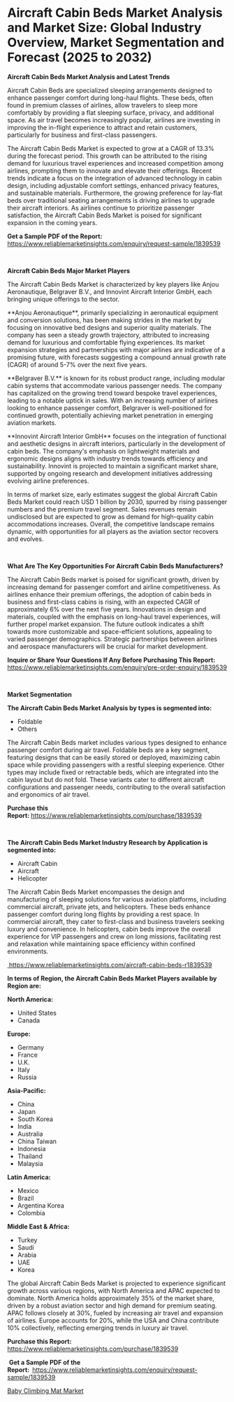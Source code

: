 <p><h1>Aircraft Cabin Beds Market Analysis and Market Size: Global Industry Overview, Market Segmentation and Forecast (2025 to 2032)</h1></p><p><strong>Aircraft Cabin Beds Market Analysis and Latest Trends</strong></p>
<p><p>Aircraft Cabin Beds are specialized sleeping arrangements designed to enhance passenger comfort during long-haul flights. These beds, often found in premium classes of airlines, allow travelers to sleep more comfortably by providing a flat sleeping surface, privacy, and additional space. As air travel becomes increasingly popular, airlines are investing in improving the in-flight experience to attract and retain customers, particularly for business and first-class passengers.</p><p>The Aircraft Cabin Beds Market is expected to grow at a CAGR of 13.3% during the forecast period. This growth can be attributed to the rising demand for luxurious travel experiences and increased competition among airlines, prompting them to innovate and elevate their offerings. Recent trends indicate a focus on the integration of advanced technology in cabin design, including adjustable comfort settings, enhanced privacy features, and sustainable materials. Furthermore, the growing preference for lay-flat beds over traditional seating arrangements is driving airlines to upgrade their aircraft interiors. As airlines continue to prioritize passenger satisfaction, the Aircraft Cabin Beds Market is poised for significant expansion in the coming years.</p></p>
<p><strong>Get a Sample PDF of the Report:&nbsp;</strong> <a href="https://www.reliablemarketinsights.com/enquiry/request-sample/1839539?utm_campaign=2183&utm_medium=2&utm_source=Github&utm_content=ia&utm_term=05042025&utm_id=aircraft-cabin-beds">https://www.reliablemarketinsights.com/enquiry/request-sample/1839539</a></p>
<p>&nbsp;</p>
<p><strong>Aircraft Cabin Beds Major Market Players</strong></p>
<p><p>The Aircraft Cabin Beds Market is characterized by key players like Anjou Aeronautique, Belgraver B.V., and Innovint Aircraft Interior GmbH, each bringing unique offerings to the sector. </p><p>**Anjou Aeronautique**, primarily specializing in aeronautical equipment and conversion solutions, has been making strides in the market by focusing on innovative bed designs and superior quality materials. The company has seen a steady growth trajectory, attributed to increasing demand for luxurious and comfortable flying experiences. Its market expansion strategies and partnerships with major airlines are indicative of a promising future, with forecasts suggesting a compound annual growth rate (CAGR) of around 5-7% over the next five years.</p><p>**Belgraver B.V.** is known for its robust product range, including modular cabin systems that accommodate various passenger needs. The company has capitalized on the growing trend toward bespoke travel experiences, leading to a notable uptick in sales. With an increasing number of airlines looking to enhance passenger comfort, Belgraver is well-positioned for continued growth, potentially achieving market penetration in emerging aviation markets.</p><p>**Innovint Aircraft Interior GmbH** focuses on the integration of functional and aesthetic designs in aircraft interiors, particularly in the development of cabin beds. The company's emphasis on lightweight materials and ergonomic designs aligns with industry trends towards efficiency and sustainability. Innovint is projected to maintain a significant market share, supported by ongoing research and development initiatives addressing evolving airline preferences.</p><p>In terms of market size, early estimates suggest the global Aircraft Cabin Beds Market could reach USD 1 billion by 2030, spurred by rising passenger numbers and the premium travel segment. Sales revenues remain undisclosed but are expected to grow as demand for high-quality cabin accommodations increases. Overall, the competitive landscape remains dynamic, with opportunities for all players as the aviation sector recovers and evolves.</p></p>
<p>&nbsp;</p>
<p><strong>What Are The Key Opportunities For Aircraft Cabin Beds Manufacturers?</strong></p>
<p><p>The Aircraft Cabin Beds market is poised for significant growth, driven by increasing demand for passenger comfort and airline competitiveness. As airlines enhance their premium offerings, the adoption of cabin beds in business and first-class cabins is rising, with an expected CAGR of approximately 6% over the next five years. Innovations in design and materials, coupled with the emphasis on long-haul travel experiences, will further propel market expansion. The future outlook indicates a shift towards more customizable and space-efficient solutions, appealing to varied passenger demographics. Strategic partnerships between airlines and aerospace manufacturers will be crucial for market development.</p></p>
<p><strong>Inquire or Share Your Questions If Any Before Purchasing This Report:</strong> <a href="https://www.reliablemarketinsights.com/enquiry/pre-order-enquiry/1839539?utm_campaign=2183&utm_medium=2&utm_source=Github&utm_content=ia&utm_term=05042025&utm_id=aircraft-cabin-beds">https://www.reliablemarketinsights.com/enquiry/pre-order-enquiry/1839539</a></p>
<p>&nbsp;</p>
<p><strong>Market Segmentation</strong></p>
<p><strong>The Aircraft Cabin Beds Market Analysis by types is segmented into:</strong></p>
<p><ul><li>Foldable</li><li>Others</li></ul></p>
<p><p>The Aircraft Cabin Beds market includes various types designed to enhance passenger comfort during air travel. Foldable beds are a key segment, featuring designs that can be easily stored or deployed, maximizing cabin space while providing passengers with a restful sleeping experience. Other types may include fixed or retractable beds, which are integrated into the cabin layout but do not fold. These variants cater to different aircraft configurations and passenger needs, contributing to the overall satisfaction and ergonomics of air travel.</p></p>
<p><strong>Purchase this Report:&nbsp;</strong><a href="https://www.reliablemarketinsights.com/purchase/1839539?utm_campaign=2183&utm_medium=2&utm_source=Github&utm_content=ia&utm_term=05042025&utm_id=aircraft-cabin-beds">https://www.reliablemarketinsights.com/purchase/1839539</a></p>
<p>&nbsp;</p>
<p><strong>The Aircraft Cabin Beds Market Industry Research by Application is segmented into:</strong></p>
<p><ul><li>Aircraft Cabin</li><li>Aircraft</li><li>Helicopter</li></ul></p>
<p><p>The Aircraft Cabin Beds Market encompasses the design and manufacturing of sleeping solutions for various aviation platforms, including commercial aircraft, private jets, and helicopters. These beds enhance passenger comfort during long flights by providing a rest space. In commercial aircraft, they cater to first-class and business travelers seeking luxury and convenience. In helicopters, cabin beds improve the overall experience for VIP passengers and crew on long missions, facilitating rest and relaxation while maintaining space efficiency within confined environments.</p></p>
<p><a href="https://www.reliablemarketinsights.com/aircraft-cabin-beds-r1839539?utm_campaign=2183&utm_medium=2&utm_source=Github&utm_content=ia&utm_term=05042025&utm_id=aircraft-cabin-beds">&nbsp;https://www.reliablemarketinsights.com/aircraft-cabin-beds-r1839539</a></p>
<p><strong>In terms of Region, the Aircraft Cabin Beds Market Players available by Region are:</strong></p>
<p>
    <p> <strong> North America: </strong>
        <ul>
            <li>United States</li>
            <li>Canada</li>
        </ul>
        </p> 
    <p> <strong> Europe: </strong>
        <ul>
            <li>Germany</li>
            <li>France</li>
            <li>U.K.</li>
            <li>Italy</li>
            <li>Russia</li>
        </ul>
        </p> 
    <p> <strong> Asia-Pacific: </strong>
        <ul>
            <li>China</li>
            <li>Japan</li>
            <li>South Korea</li>
            <li>India</li>
            <li>Australia</li>
            <li>China Taiwan</li>
            <li>Indonesia</li>
            <li>Thailand</li>
            <li>Malaysia</li>
        </ul>
        </p> 
    <p> <strong> Latin America: </strong>
        <ul>
            <li>Mexico</li>
            <li>Brazil</li>
            <li>Argentina Korea</li>
            <li>Colombia</li>
        </ul>
        </p> 
    <p> <strong> Middle East & Africa: </strong>
        <ul>
            <li>Turkey</li>
            <li>Saudi</li>
            <li>Arabia</li>
            <li>UAE</li>
            <li>Korea</li>
        </ul>
    </p>
    </p>
<p><p>The global Aircraft Cabin Beds Market is projected to experience significant growth across various regions, with North America and APAC expected to dominate. North America holds approximately 35% of the market share, driven by a robust aviation sector and high demand for premium seating. APAC follows closely at 30%, fueled by increasing air travel and expansion of airlines. Europe accounts for 20%, while the USA and China contribute 10% collectively, reflecting emerging trends in luxury air travel.</p></p>
<p><strong>Purchase this Report: </strong><a href="https://www.reliablemarketinsights.com/purchase/1839539?utm_campaign=2183&utm_medium=2&utm_source=Github&utm_content=ia&utm_term=05042025&utm_id=aircraft-cabin-beds">https://www.reliablemarketinsights.com/purchase/1839539</a></p>
<p>&nbsp;<strong>Get a Sample PDF of the Report:&nbsp;&nbsp;</strong><a href="https://www.reliablemarketinsights.com/enquiry/request-sample/1839539?utm_campaign=2183&utm_medium=2&utm_source=Github&utm_content=ia&utm_term=05042025&utm_id=aircraft-cabin-beds">https://www.reliablemarketinsights.com/enquiry/request-sample/1839539</a></p>
<p><strong></strong></p>
<p><p><a href="https://github.com/SanjidaKhan901/Market-Research-Report-List-2/blob/main/baby-climbing-mat-market.md?utm_campaign=2183&utm_medium=2&utm_source=Github&utm_content=ia&utm_term=05042025&utm_id=aircraft-cabin-beds">Baby Climbing Mat Market</a></p></p>